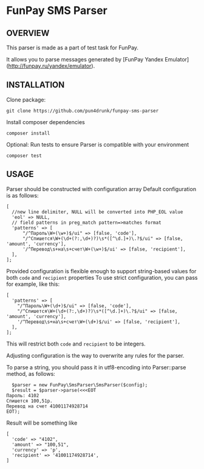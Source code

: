 FunPay SMS Parser
===============================

OVERVIEW
-------------------
This parser is made as a part of test task for FunPay.

It allows you to parse messages generated by [FunPay Yandex Emulator] (http://funpay.ru/yandex/emulator).

INSTALLATION
-------------------
Clone package: 
```
git clone https://github.com/pun4drunk/funpay-sms-parser
```

Install composer dependencies
```
composer install
```

Optional: Run tests to ensure Parser is compatible with your environment
```
composer test
```

USAGE
-------------------

Parser should be constructed with configuration array
Default configuration is as follows:
```
[
  //new line delimiter, NULL will be converted into PHP_EOL value
  'eol' => NULL,
  // field patterns in preg_match pattern=>matches format
  'patterns' => [
      "/^Пароль\W+(\w+)$/ui" => [false, 'code'],
      "/^Спишется\W+(\d+(?:,\d+)?)\s*([^\d.]+)\.?$/ui" => [false, 'amount', 'currency'],
      '/^Перевод\s+на\s+счет\W+(\w+)$/ui' => [false, 'recipient'],
  ],
];
```

Provided configuration is flexible enough to support string-based values for both ```code``` and ```recipient``` properties
To use strict configuration, you can pass for example, like this:

```
[
  'patterns' => [
    "/^Пароль\W+(\d+)$/ui" => [false, 'code'],
    "/^Спишется\W+(\d+(?:,\d+)?)\s*([^\d.]+)\.?$/ui" => [false, 'amount', 'currency'],
    '/^Перевод\s+на\s+счет\W+(\d+)$/ui' => [false, 'recipient'],
  ],
];
```

This will restrict both ```code``` and ```recipient``` to be integers.

Adjusting configuration is the way to overwrite any rules for the parser.

To parse a string, you should pass it in utf8-encoding into Parser::parse method, as follows:

```
  $parser = new FunPay\SmsParser\SmsParser($config);
  $result = $parser->parse(<<<EOT
Пароль: 4102
Спишется 100,51р.
Перевод на счет 41001174928714
EOT);
```

Result will be something like
```
[
  'code' => "4102",
  'amount' => "100,51",
  'currency' => 'р',
  'recipient' => '41001174928714',
]
```